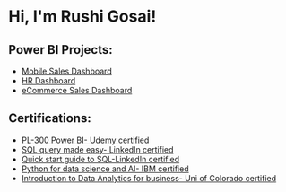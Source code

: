 <h1>Hi, I'm Rushi Gosai!

<h2>Power BI Projects:</h2>

- [Mobile Sales Dashboard](https://github.com/rushingosai/Mobile-Sales-Dasboard)
- [HR Dashboard](https://github.com/rushingosai/HR-Dashboard)
- [eCommerce Sales Dashboard](https://github.com/rushingosai/eCommerce-Sales-Dashboard)

<h2>Certifications:</h2>

- [PL-300 Power BI- Udemy certified](https://github.com/rushingosai/Certificates)
- [SQL query made easy- LinkedIn certified](https://github.com/rushingosai/Certificates)
- [Quick start guide to SQL-LinkedIn certified](https://github.com/rushingosai/Certificates)
- [Python for data science and AI- IBM certified](https://github.com/rushingosai/Certificates)
- [Introduction to Data Analytics for business- Uni of Colorado certified](https://github.com/rushingosai/Certificates)
